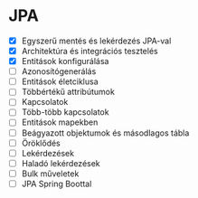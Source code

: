 # JPA

* [x] Egyszerű mentés és lekérdezés JPA-val
* [x] Architektúra és integrációs tesztelés
* [x] Entitások konfigurálása
* [ ] Azonosítógenerálás
* [ ] Entitások életciklusa
* [ ] Többértékű attribútumok
* [ ] Kapcsolatok
* [ ] Több-több kapcsolatok
* [ ] Entitások mapekben
* [ ] Beágyazott objektumok és másodlagos tábla
* [ ] Öröklődés
* [ ] Lekérdezések
* [ ] Haladó lekérdezések
* [ ] Bulk műveletek
* [ ] JPA Spring Boottal

